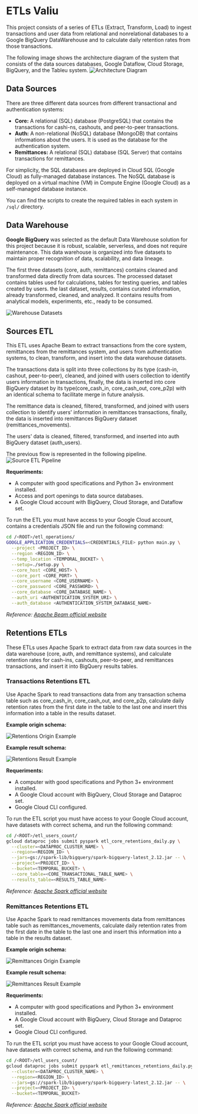 # ETLs Valiu

This project consists of a series of ETLs (Extract, Transform, Load) to ingest transactions and user data from relational and nonrelational databases to a Google BigQuery DataWarehouse and to calculate daily retention rates from those transactions.

The following image shows the architecture diagram of the system that consists of the data sources databases, Google Dataflow, Cloud Storage, BigQuery, and the Tableu system.
![Architecture Diagram](./architecture_diagram.png)

## Data Sources

There are three different data sources from different transactional and authentication systems:
- **Core:** A relational (SQL) database (PostgreSQL) that contains the transactions for cashi-ns, cashouts, and peer-to-peer transactions.
- **Auth:** A non-relational (NoSQL) database (MongoDB) that contains informations about the users. It is used as the database for the authentication system.
- **Remittances:** A relational (SQL) database (SQL Server) that contains transactions for remittances.

For simplicity, the SQL databases are deployed in Cloud SQL (Google Cloud) as fully-managed database instances. The NoSQL database is deployed on a virtual machine (VM) in Compute Engine (Google Cloud) as a self-managed database instance.

You can find the scripts to create the required tables in each system in `/sql/` directory.

## Data Warehouse

**Google BigQuery** was selected as the default Data Warehouse solution for this project because it is robust, scalable, serverless, and does not require maintenance. This data warehouse is organized into five datasets to maintain proper recognition of data, scalability, and data lineage. 

The first three datasets (core, auth, remittances) contains cleaned and transformed data directly from data sources. The processed dataset contains tables used for calculations, tables for testing queries, and tables created by users. the last dataset, results, contains curated information, already transformed, cleaned, and analyzed. It contains results from analytical models, experiments, etc., ready to be consumed.

![Warehouse Datasets](./warehouse_datasets.png)

## Sources ETL
This ETL uses Apache Beam to extract transactions from the core system, remittances from the remittances system, and users from authentication systems, to clean, transform, and insert into the data warehouse datasets.

The transactions data is split into three collections by its type (cash-in, cashout, peer-to-peer), cleaned, and joined with users collection to identify users information in transactions, finally, the data is inserted into core BigQuery dataset by its type(core_cash_in, core_cash_out, core_p2p) with an identical schema to facilitate merge in future analysis.

The remittance data is cleaned, filtered, transformed, and joined with users collection to identify users' information in remittances transactions, finally, the data is inserted into remittances BigQuery dataset (remittances_movements).

The users' data is cleaned, filtered, transformed, and inserted into auth BigQuery dataset (auth_users).

The previous flow is represented in the following pipeline.
![Source ETL Pipeline](./etl_ingest_pipeline.png)

**Requeriments:**
- A computer with good specifications and Python 3+ environment installed.
- Access and port openings to data source databases.
- A Google Cloud account with BigQuery, Cloud Storage, and Dataflow set.

To run the ETL you must have access to your Google Cloud account, contains a credentials JSON file and run the following command:
```bash
cd /<ROOT>/etl_operations/
GOOGLE_APPLICATION_CREDENTIALS=<CREDENTIALS_FILE> python main.py \
  --project <PROJECT_ID> \
  --region <REGION_ID> \
  --temp_location <TEMPORAL_BUCKET> \
  --setup=./setup.py \
  --core_host <CORE_HOST> \
  --core_port <CORE_PORT> \
  --core_username <CORE_USERNAME> \
  --core_password <CORE_PASSWORD> \
  --core_database <CORE_DATABASE_NAME> \
  --auth_uri <AUTHENTICATION_SYSTEM_URI> \
  --auth_database <AUTHENTICATION_SYSTEM_DATABASE_NAME>
```

_Reference: [Apache Beam official website](https://beam.apache.org/)_

## Retentions ETLs
These ETLs uses Apache Spark to extract data from raw data sources in the data warehouse (core, auth, and remittance systems), and calculate retention rates for cash-ins, cashouts, peer-to-peer, and remittances transactions, and insert it into BigQuery results tables.

### Transactions Retentions ETL
Use Apache Spark to read transactions data from any transaction schema table such as core_cash_in, core_cash_out, and core_p2p, calculate daily retention rates from the first date in the table to the last one and insert this information into a table in the results dataset.

**Example origin schema:**

![Retentions Origin Example](./retentions_origin.png)

**Example result schema:**

![Retentions Result Example](./retentions_result.png)

**Requeriments:**
- A computer with good specifications and Python 3+ environment installed.
- A Google Cloud account with BigQuery, Cloud Storage and Dataproc set.
- Google Cloud CLI configured.

To run the ETL script you must have access to your Google Cloud account, have datasets with correct schema, and run the following command:
```bash
cd /<ROOT>/etl_users_count/
gcloud dataproc jobs submit pyspark etl_core_retentions_daily.py \
  --cluster=<DATAPROC_CLUSTER_NAME> \
  --region=<REGION_ID> \
  --jars=gs://spark-lib/bigquery/spark-bigquery-latest_2.12.jar -- \
  --project=<PROJECT_ID> \
  --bucket=<TEMPORAL_BUCKET> \
  --core_table=<CORE_TRANSACTIONAL_TABLE_NAME> \
  --results_table=<RESULTS_TABLE_NAME>
```

_Reference: [Apache Spark official website](https://spark.apache.org/)_

### Remittances Retentions ETL

Use Apache Spark to read remittances movements data from remittances table such as remittances_movements, calculate daily retention rates from the first date in the table to the last one and insert this information into a table in the results dataset.

**Example origin schema:**

![Remittances Origin Example](./remittances_origin.png)

**Example result schema:**

![Remittances Result Example](./remittances_result.png)

**Requeriments:**

- A computer with good specifications and Python 3+ environment installed.
- A Google Cloud account with BigQuery, Cloud Storage and Dataproc set.
- Google Cloud CLI configured.

To run the ETL script you must have access to your Google Cloud account, have datasets with correct schema, and run the following command:

```bash
cd /<ROOT>/etl_users_count/
gcloud dataproc jobs submit pyspark etl_remittances_retentions_daily.py \
  --cluster=<DATAPROC_CLUSTER_NAME> \
  --region=<REGION_ID> \
  --jars=gs://spark-lib/bigquery/spark-bigquery-latest_2.12.jar -- \
  --project=<PROJECT_ID> \
  --bucket=<TEMPORAL_BUCKET>
```

_Reference: [Apache Spark official website](https://spark.apache.org/)_

